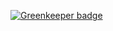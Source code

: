 

[![Greenkeeper badge](https://badges.greenkeeper.io/arlac77/mock-repository-provider.svg)](https://greenkeeper.io/)